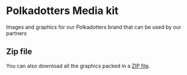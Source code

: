 # Polkadotters Media kit

Images and graphics for our Polkadotters brand that can be used by our partners

## Zip file

You can also download all the graphics packed in a [ZIP file](media_kit.zip).

